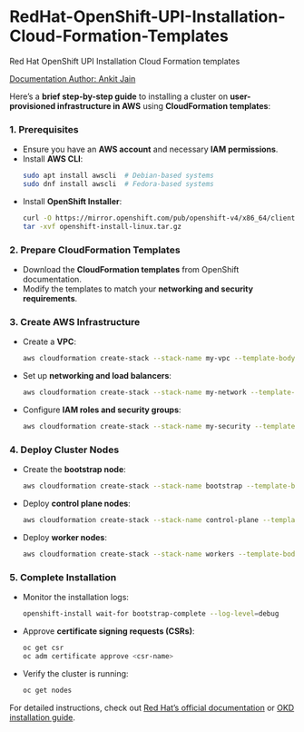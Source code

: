 # RedHat-OpenShift-UPI-Installation-Cloud-Formation-Templates
Red Hat OpenShift UPI Installation Cloud Formation templates

[Documentation Author: Ankit Jain](https://www.linkedin.com/in/ankitkkjain/)

Here’s a **brief step-by-step guide** to installing a cluster on **user-provisioned infrastructure in AWS** using **CloudFormation templates**:

### **1. Prerequisites**
- Ensure you have an **AWS account** and necessary **IAM permissions**.
- Install **AWS CLI**:
  ```bash
  sudo apt install awscli  # Debian-based systems
  sudo dnf install awscli  # Fedora-based systems
  ```
- Install **OpenShift Installer**:
  ```bash
  curl -O https://mirror.openshift.com/pub/openshift-v4/x86_64/clients/ocp/latest/openshift-install-linux.tar.gz
  tar -xvf openshift-install-linux.tar.gz
  ```

### **2. Prepare CloudFormation Templates**
- Download the **CloudFormation templates** from OpenShift documentation.
- Modify the templates to match your **networking and security requirements**.

### **3. Create AWS Infrastructure**
- Create a **VPC**:
  ```bash
  aws cloudformation create-stack --stack-name my-vpc --template-body file://vpc.yaml
  ```
- Set up **networking and load balancers**:
  ```bash
  aws cloudformation create-stack --stack-name my-network --template-body file://network.yaml
  ```
- Configure **IAM roles and security groups**:
  ```bash
  aws cloudformation create-stack --stack-name my-security --template-body file://security.yaml
  ```

### **4. Deploy Cluster Nodes**
- Create the **bootstrap node**:
  ```bash
  aws cloudformation create-stack --stack-name bootstrap --template-body file://bootstrap.yaml
  ```
- Deploy **control plane nodes**:
  ```bash
  aws cloudformation create-stack --stack-name control-plane --template-body file://control-plane.yaml
  ```
- Deploy **worker nodes**:
  ```bash
  aws cloudformation create-stack --stack-name workers --template-body file://workers.yaml
  ```

### **5. Complete Installation**
- Monitor the installation logs:
  ```bash
  openshift-install wait-for bootstrap-complete --log-level=debug
  ```
- Approve **certificate signing requests (CSRs)**:
  ```bash
  oc get csr
  oc adm certificate approve <csr-name>
  ```
- Verify the cluster is running:
  ```bash
  oc get nodes
  ```

For detailed instructions, check out [Red Hat’s official documentation](https://docs.redhat.com/en/documentation/openshift_container_platform/4.13/html/installing_on_aws/installing-aws-user-infra) or [OKD installation guide](https://docs.okd.io/4.17/installing/installing_aws/upi/installing-aws-user-infra.html).
